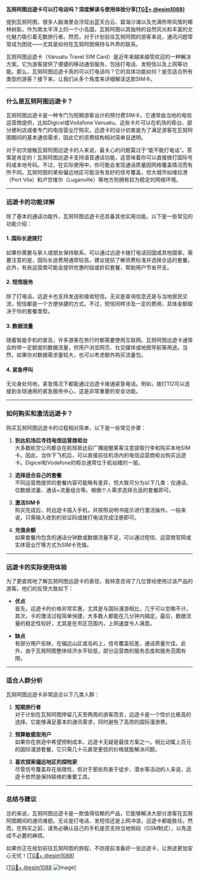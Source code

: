 **瓦努阿图远遊卡可以打电话吗？深度解读与使用体验分享[[TG💪+ @esim1088](https://t.me/s/esim1088)]**

提到瓦努阿图，很多人脑海里会浮现出蓝天白云、碧海沙滩以及充满热带风情的椰林树影。作为南太平洋上的一个小岛国，瓦努阿图以其独特的自然风光和丰富的文化魅力吸引着无数旅行者。然而，对于计划前往瓦努阿图的游客来说，通讯问题常常成为困扰——尤其是如何在瓦努阿图保持与外界的联系。

瓦努阿图远遊卡（Vanuatu Travel SIM Card）是近年来越来越受欢迎的一种解决方案。它为游客提供了便捷的移动通信服务，包括打电话、发短信以及上网等功能。那么，瓦努阿图远遊卡真的可以打电话吗？它的具体功能如何？是否适合所有类型的游客？接下来，让我们从多个角度来详细解读这款SIM卡。

---

### **什么是瓦努阿图远遊卡？**

瓦努阿图远遊卡是一种专门为短期游客设计的预付费SIM卡。它通常由当地的电信运营商提供，比如Digicel或Vodafone Vanuatu。这些卡片可以在机场的柜台、部分便利店或者专门的电信营业厅购买。远遊卡的设计初衷是为了满足游客在瓦努阿图期间的基本通信需求，因此它的资费结构相对简单且透明。

对于初次接触瓦努阿图远遊卡的人来说，最关心的问题莫过于“能不能打电话”。答案是肯定的！瓦努阿图远遊卡支持语音通话功能，这意味着你可以直接拨打国际号码或本地号码。不过，在实际使用中，你可能会发现通话质量因网络覆盖情况而有所不同。瓦努阿图的某些偏远地区可能没有良好的信号覆盖，但大城市如维拉港（Port Vila）和卢甘维尔（Luganville）等地方则拥有较为稳定的网络环境。

---

### **远遊卡的功能详解**

除了基本的通话功能外，瓦努阿图远遊卡还具备其他实用功能。以下是一些常见的功能介绍：

#### **1. 国际长途拨打**
如果你需要与家人或朋友保持联系，可以通过远遊卡拨打电话回国或其他国家。需要注意的是，国际长途费用通常较高，建议提前了解资费标准并选择合适的套餐。此外，有些运营商可能会提供优惠时段或折扣套餐，帮助用户节省开支。

#### **2. 短信服务**
除了打电话，远遊卡也支持发送和接收短信。无论是查询信息还是与当地居民交流，短信都是一个方便快捷的方式。不过，短信同样涉及一定的费用，具体金额取决于你的套餐类型。

#### **3. 数据流量**
随着智能手机的普及，许多游客在旅行时都需要使用互联网。瓦努阿图远遊卡通常会附带一定额度的数据流量，供用户浏览网页、社交媒体或地图导航等用途。当然，如果你对数据需求量较大，也可以考虑额外购买流量包。

#### **4. 紧急呼叫**
无论身处何地，紧急情况下都能通过远遊卡拨通紧急电话。例如，拨打112可以连接到全球通用的紧急服务中心，这是非常重要的安全功能。

---

### **如何购买和激活远遊卡？**

购买瓦努阿图远遊卡的过程相对简单，以下是一些常见步骤：

1. **到达机场后寻找电信运营商柜台**  
   大多数航空公司都会在航班抵达前广播提醒乘客注意提取行李和购买本地SIM卡。因此，当你下飞机后，可以直接前往机场内的电信运营商柜台购买远遊卡。Digicel和Vodafone的柜台通常位于航站楼的一层。

2. **选择适合自己的套餐**  
   不同运营商提供的套餐内容可能略有差异，但大致可分为以下几类：仅通话、仅数据流量、通话+流量组合等。根据个人需求选择合适的套餐即可。

3. **激活SIM卡**  
   购买完成后，将远遊卡插入手机，并按照说明书提示进行激活操作。一般来说，只需输入收到的验证码或拨打电话完成注册即可。

4. **充值余额**  
   如果套餐内包含的通话分钟数或数据流量不足，可以通过短信、运营商官网或实体营业厅等方式为SIM卡充值。

---

### **远遊卡的实际使用体验**

为了更直观地了解瓦努阿图远遊卡的表现，我特意咨询了几位曾经使用过该产品的游客。他们的反馈大致如下：

- **优点**  
  首先，远遊卡的价格非常实惠，尤其是与国际漫游相比，几乎可以忽略不计。其次，卡的激活过程简单快捷，大多数人都能在几分钟内搞定。最后，数据流量的稳定性较好，尤其是在市区范围内，上网速度令人满意。

- **缺点**  
  有部分用户反映，在偏远山区或岛屿上，信号覆盖较差，通话质量欠佳。此外，由于瓦努阿图整体经济水平较低，部分运营商的服务态度和服务范围有限。

---

### **适合人群分析**

瓦努阿图远遊卡非常适合以下几类人群：

1. **短期旅行者**  
   对于计划在瓦努阿图停留几天至两周的游客而言，远遊卡是一个性价比极高的选择。它能够满足基本的通讯需求，同时避免了高昂的国际漫游费。

2. **预算敏感型用户**  
   如果你在旅途中希望控制成本，远遊卡无疑是最佳方案之一。相比动辄上百元的国际漫游套餐，它只需几十元甚至更低的价格就能解决问题。

3. **喜欢探索偏远地区的探险家**  
   尽管信号覆盖存在局限性，但对于那些热衷于徒步、潜水等活动的人来说，远遊卡依然是保持联络的重要工具。

---

### **总结与建议**

总的来说，瓦努阿图远遊卡是一款值得信赖的产品，它能够解决大部分游客在瓦努阿图期间的通讯难题。无论是打电话、发短信还是上网冲浪，远遊卡都能胜任。然而，在购买之前，请务必确认自己的手机是否支持当地频段（GSM制式），以免造成不必要的麻烦。

如果你正在规划前往瓦努阿图的旅程，不妨提前准备好一张远遊卡，让旅途更加安心无忧！[[TG💪+ @esim1088](https://t.me/s/esim1088)] 

[[TG💪+ @esim1088](https://t.me/s/esim1088) ![Image](https://i.postimg.cc/4NQfJmqS/Snipaste-2025-05-13-00-14-12.png)]